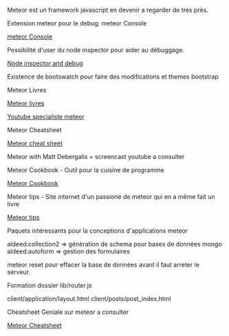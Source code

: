 Meteor est un framework javascript en devenir a regarder de très près.


Extension meteor pour le debug: meteor Console

[meteor Console](https://github.com/gandev/meteor-server-console)

Possibilité d'user du node inspector pour aider au débuggage.

[Node inspector and debug](http://stackoverflow.com/questions/14909610/how-to-debug-server-side-code-in-a-meteor-app)

Existence de bootswatch pour faire des modifications et themes bootstrap


Meteor Livres

[Meteor livres](https://leanpub.com/meteortutorial)

[Youtube specialiste meteor](http://www.youtube.com/channel/UC4-DIsbr23Z-rPe_F4JAH9w)


Meteor Cheatsheet

[Meteor cheat sheet](http://journal.gentlenode.com/meteor-5-cheatsheet/)


Meteor with Matt Debergalis = screencast youtube a consulter

Meteor Cookbook - Outil pour la cuisine de programme

[Meteor Cookbook](https://github.com/awatson1978)

Meteor tips - Site internet d'un passioné de meteor qui en a même fait un livre

[Meteor tips](http://meteortips.com/book/)

Paquets intéressants pour la conceptions d'applications meteor 

aldeed:collection2  => génération de schema pour bases de données mongo
aldeed:autoform => gestion des formulaires


meteor reset pour effacer la base de données avant il faut arreter le serveur.

Formation dossier lib/router.js

client/application/layout.html
client/posts/post_index.html

Cheatsheet Geniale sur meteor a consulter

[Meteor Cheatsheet](https://gentlenode.com/journal/meteor-11-iron-router-cheatsheet/18)
